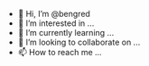 - 👋 Hi, I’m @bengred
- 👀 I’m interested in ...
- 🌱 I’m currently learning ...
- 💞️ I’m looking to collaborate on ...
- 📫 How to reach me ...

<!---
bengred/bengred is a ✨ special ✨ repository because its `README.md` (this file) appears on your GitHub profile.
You can click the Preview link to take a look at your changes.
--->
